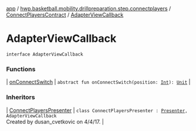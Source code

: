 [app](../../../index.md) / [hwp.basketball.mobility.drillpreparation.step.connectplayers](../../index.md) / [ConnectPlayersContract](../index.md) / [AdapterViewCallback](.)

# AdapterViewCallback

`interface AdapterViewCallback`

### Functions

| [onConnectSwitch](on-connect-switch.md) | `abstract fun onConnectSwitch(position: `[`Int`](https://kotlinlang.org/api/latest/jvm/stdlib/kotlin/-int/index.html)`): `[`Unit`](https://kotlinlang.org/api/latest/jvm/stdlib/kotlin/-unit/index.html) |

### Inheritors

| [ConnectPlayersPresenter](../../-connect-players-presenter/index.md) | `class ConnectPlayersPresenter : `[`Presenter`](../-presenter/index.md)`, AdapterViewCallback`<br>Created by dusan_cvetkovic on 4/4/17. |

